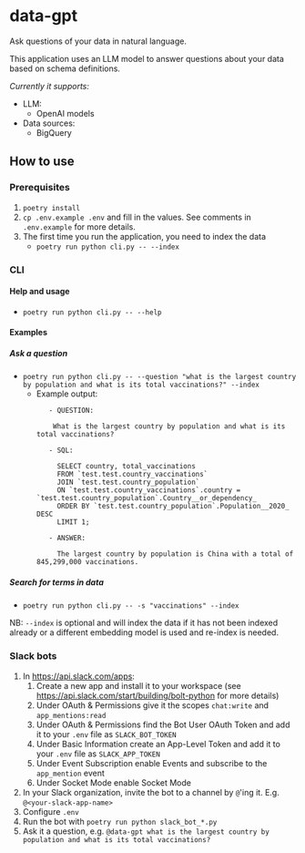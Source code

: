 # data-gpt

Ask questions of your data in natural language.

This application uses an LLM model to
answer questions about your data based on schema definitions.

*Currently it supports:*
 - LLM: 
   - OpenAI models
 - Data sources:
   - BigQuery 

## How to use

### Prerequisites

1. `poetry install`
2. `cp .env.example .env` and fill in the values. 
See comments in `.env.example` for more details.
3. The first time you run the application, you need to index the data
    - `poetry run python cli.py -- --index`

### CLI

#### Help and usage

- `poetry run python cli.py -- --help`

#### Examples

##### Ask a question

- `poetry run python cli.py -- --question "what is the largest country by population and what is its total vaccinations?" --index` 
   - Example output:
      ```
         - QUESTION:

          What is the largest country by population and what is its total vaccinations?

         - SQL:

           SELECT country, total_vaccinations
           FROM `test.test.country_vaccinations`
           JOIN `test.test.country_population`
           ON `test.test.country_vaccinations`.country = `test.test.country_population`.Country__or_dependency_
           ORDER BY `test.test.country_population`.Population__2020_ DESC
           LIMIT 1;

         - ANSWER:

           The largest country by population is China with a total of 845,299,000 vaccinations.

##### Search for terms in data

- `poetry run python cli.py -- -s "vaccinations" --index`

NB: `--index` is optional and will index the data if it has not been indexed already
or a different embedding model is used and re-index is needed.

### Slack bots

1. In https://api.slack.com/apps:
   1. Create a new app and install it to your workspace (see https://api.slack.com/start/building/bolt-python for more details)
   2. Under OAuth & Permissions give it the scopes `chat:write` and `app_mentions:read`
   3. Under OAuth & Permissions find the Bot User OAuth Token and add it to your `.env` file as `SLACK_BOT_TOKEN`
   4. Under Basic Information create an App-Level Token and add it to your `.env` file as `SLACK_APP_TOKEN`
   5. Under Event Subscription enable Events and subscribe to the `app_mention` event
   6. Under Socket Mode enable Socket Mode
2. In your Slack organization, invite the bot to a channel by `@`'ing it. E.g. `@<your-slack-app-name>`
3. Configure `.env`
4. Run the bot with `poetry run python slack_bot_*.py`
5. Ask it a question, e.g. `@data-gpt what is the largest country by population and what is its total vaccinations?`